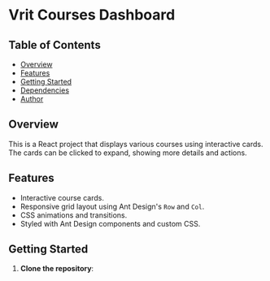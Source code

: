 # Vrit Courses Dashboard

## Table of Contents
- [Overview](#overview)
- [Features](#features)
- [Getting Started](#getting-started)
- [Dependencies](#dependencies)
- [Author](#author)

## Overview
This is a React project that displays various courses using interactive cards. The cards can be clicked to expand, showing more details and actions.

## Features
- Interactive course cards.
- Responsive grid layout using Ant Design's `Row` and `Col`.
- CSS animations and transitions.
- Styled with Ant Design components and custom CSS.

## Getting Started
1. **Clone the repository**:
   ```bash
    

